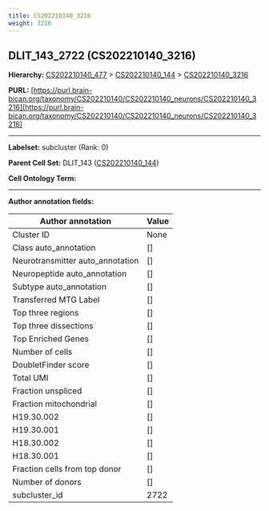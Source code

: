 ```yaml
---
title: CS202210140_3216
weight: 3216
---
```

## DLIT_143_2722 (CS202210140_3216)
<b>Hierarchy: </b>
[CS202210140_477](../CS202210140_477) >
[CS202210140_144](../CS202210140_144) >
[CS202210140_3216](../CS202210140_3216)

**PURL:** [https://purl.brain-bican.org/taxonomy/CS202210140/CS202210140_neurons/CS202210140_3216](https://purl.brain-bican.org/taxonomy/CS202210140/CS202210140_neurons/CS202210140_3216)

---


**Labelset:** subcluster (Rank: 0)

**Parent Cell Set:** DLIT_143 ([CS202210140_144](../CS202210140_144))



**Cell Ontology Term:** 

[MARKER GENES.]: #


---

[TRANSFERRED ANNOTATIONS.]: #


[AUTHOR ANNOTATION FIELDS.]: #


**Author annotation fields:**

| Author annotation | Value |
|-------------------|-------|
|Cluster ID|None|
|Class auto_annotation|[]|
|Neurotransmitter auto_annotation|[]|
|Neuropeptide auto_annotation|[]|
|Subtype auto_annotation|[]|
|Transferred MTG Label|[]|
|Top three regions|[]|
|Top three dissections|[]|
|Top Enriched Genes|[]|
|Number of cells|[]|
|DoubletFinder score|[]|
|Total UMI|[]|
|Fraction unspliced|[]|
|Fraction mitochondrial|[]|
|H19.30.002|[]|
|H19.30.001|[]|
|H18.30.002|[]|
|H18.30.001|[]|
|Fraction cells from top donor|[]|
|Number of donors|[]|
|subcluster_id|2722|
